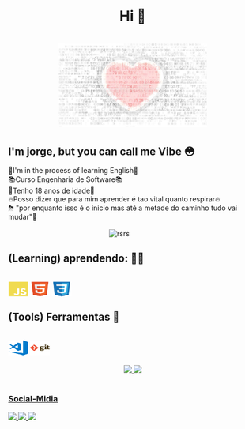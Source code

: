 <body>
  <h1 align="center">Hi 👋</h1>
  <h1 align="center">
    <img alt="GoStack" src="img/cp.jpg" width="300px" />
  </h1>
  <h2>I'm jorge, but you can call me Vibe 😳</h2>
  <div class="Introduçao">
    📝I'm in the process of learning English📝
    </br>
    📚Curso Engenharia de Software📚
    </br>
    💫Tenho 18 anos de idade💫
    </br>
    🔥Posso dizer que para mim aprender é tao vital quanto respirar🔥
    </br>
    ⛈ "por enquanto isso é o inicio mas até a metade do caminho tudo vai mudar"🌈 
  </div> </br>
  <img align="right" width="300"
    src="https://media2.giphy.com/media/u1WhXLjwgcXpHJBMRM/giphy.gif?cid=ecf05e47picsxxs5u5e5n3laa2gxkv5zx2vwh0l60imhok91&rid=giphy.gif&ct=g"
    alt="rsrs">  </br>
  <h2>(Learning) aprendendo: 👨‍💻</h2>
  <div style="display: inline_block"><br>
    <img align="center" alt="Rafa-Js" height="30" width="40"
      src="https://raw.githubusercontent.com/devicons/devicon/master/icons/javascript/javascript-plain.svg">
    <img align="center" alt="Rafa-HTML" height="30" width="40"
      src="https://raw.githubusercontent.com/devicons/devicon/master/icons/html5/html5-original.svg">
    <img align="center" alt="Rafa-CSS" height="30" width="40"
      src="https://raw.githubusercontent.com/devicons/devicon/master/icons/css3/css3-original.svg">
  </div>
  <h2>(Tools) Ferramentas 🧠 </h2>
  <div style="display: inline_block"><br>
    <img height="30" width="40" src="img/visual-studio-code.png" alt="visual-studio-code">
    <img height="30" width="40" src="img/git.png" alt="git">
  </div> </br>
  <div align="center">
    <a href="https://github.com/VibeAstral">
      <img height="180em"
        src="https://github-readme-stats.vercel.app/api?username=Vibe-Astral&show_icons=true&theme=dracula&include_all_commits=true&count_private=true" />
      <img height="180em"
        src="https://github-readme-stats.vercel.app/api/top-langs/?username=Vibe-Astral&layout=compact&langs_count=7&theme=dracula" />
  </div>
  </br>
  <h3>Social-Midia</h3>
  <div>
    <a href="https://discord.gg/7sMByrsK" target="_blank">
      <img src="https://img.shields.io/badge/Discord-7289DA?style=for-the-badge&logo=discord&logoColor=white"
        target="_blank">
    </a>
    <a href="mailto: jorgeantonio.acll@gmail.com">
      <img src="https://img.shields.io/badge/-Gmail-%23333?style=for-the-badge&logo=gmail&logoColor=white"
        target="_blank">
    </a>
    <a href="https://www.linkedin.com/in/jorge-antonio-a84869229/" target="_blank">
      <img src="https://img.shields.io/badge/-LinkedIn-%230077B5?style=for-the-badge&logo=linkedin&logoColor=white"
        target="_blank">
    </a>
  </div>
</body>
